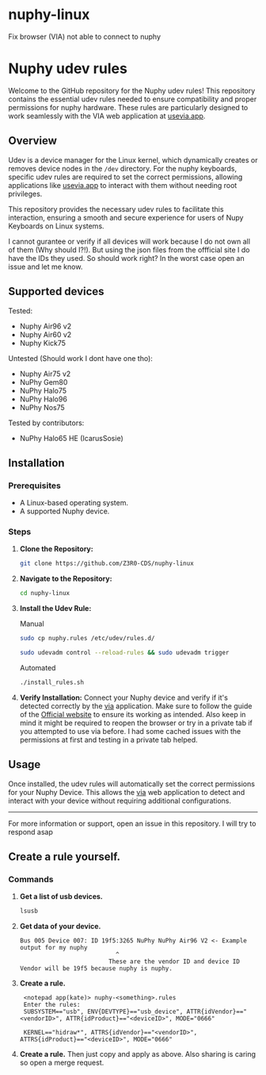 # nuphy-linux
 Fix browser (VIA) not able to connect to nuphy
 
# Nuphy udev rules

Welcome to the GitHub repository for the Nuphy udev rules! This repository contains the essential udev rules needed to ensure compatibility and proper permissions for nuphy hardware. These rules are particularly designed to work seamlessly with the VIA web application at [usevia.app](https://usevia.app/).

## Overview

Udev is a device manager for the Linux kernel, which dynamically creates or removes device nodes in the `/dev` directory. For the nuphy keyboards, specific udev rules are required to set the correct permissions, allowing applications like [usevia.app](https://usevia.app/) to interact with them without needing root privileges.

This repository provides the necessary udev rules to facilitate this interaction, ensuring a smooth and secure experience for users of Nupy Keyboards on Linux systems.

I cannot gurantee or verify if all devices will work because I do not own all of them (Why should I?!). But using the json files from the offficial site I do have the IDs they used. So should work right?
In the worst case open an issue and let me know.

## Supported devices
Tested:
-  Nuphy Air96 v2
-  Nuphy Air60 v2
-  Nuphy Kick75

Untested (Should work I dont have one tho):
-  Nuphy Air75 v2
-  NuPhy Gem80
-  NuPhy Halo75
-  NuPhy Halo96
-  NuPhy Nos75

Tested by contributors:
- NuPhy Halo65 HE (IcarusSosie)

## Installation

### Prerequisites

- A Linux-based operating system.
- A supported Nuphy device.

### Steps

1. **Clone the Repository:**
   ```bash
   git clone https://github.com/Z3R0-CDS/nuphy-linux
   ```

2. **Navigate to the Repository:**
   ```bash
   cd nuphy-linux
   ```

3. **Install the Udev Rule:**

   Manual
   ```bash
   sudo cp nuphy.rules /etc/udev/rules.d/
   ```
   ```bash
   sudo udevadm control --reload-rules && sudo udevadm trigger
   ```

   Automated
   ```bash
   ./install_rules.sh
   ```

4. **Verify Installation:**
   Connect your Nuphy device and verify if it's detected correctly by the [via](https://usevia.app/) application.
   Make sure to follow the guide of the [Official website](https://nuphy.com/pages/via-usage-guide-for-nuphy-keyboards) to ensure its working as intended.
   Also keep in mind it might be required to reopen the browser or try in a private tab if you attempted to use via before.
   I had some cached issues with the permissions at first and testing in a private tab helped.

## Usage

Once installed, the udev rules will automatically set the correct permissions for your Nuphy Device.
This allows the [via](https://usevia.app/) web application to detect and interact with your device without requiring additional configurations.

---

For more information or support, open an issue in this repository. I will try to respond asap

## Create a rule yourself.

### Commands

1. **Get a list of usb devices.**
   ```bash
   lsusb
   ```
2. **Get data of your device.**
   ```
   Bus 005 Device 007: ID 19f5:3265 NuPhy NuPhy Air96 V2 <- Example output for my nuphy
                              ^ 
                            These are the vendor ID and device ID
   Vendor will be 19f5 because nuphy is nuphy.
   ```
3. **Create a rule.**
   ```
    <notepad app(kate)> nuphy-<something>.rules
    Enter the rules:
    SUBSYSTEM=="usb", ENV{DEVTYPE}=="usb_device", ATTR{idVendor}=="<vendorID>", ATTR{idProduct}=="<deviceID>", MODE="0666"
    
    KERNEL=="hidraw*", ATTRS{idVendor}=="<vendorID>", ATTRS{idProduct}=="<deviceID>", MODE="0666"
   ```
4. **Create a rule.**
   Then just copy and apply as above.
   Also sharing is caring so open a merge request.

